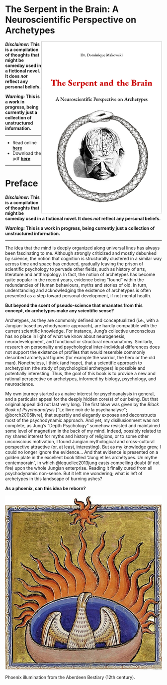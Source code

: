 
# The Serpent in the Brain: A Neuroscientific Perspective on Archetypes

<a href="https://dominiquemakowski.github.io/archetypes/">
<img src='img/cover_border.png' align="right" height="550" /> </a>

***Disclaimer:* This is a compilation of thoughts that might be someday
used in a fictional novel. It does *not* reflect any personal beliefs.**

***Warning:* This is a work in progress, being currently just a
collection of unstructured information.**

-----

  - Read online
    [**here**](https://dominiquemakowski.github.io/archetypes/)
  - Download the pdf
    [**here**](https://github.com/DominiqueMakowski/archetypes/raw/master/pdf/archetypes_makowski.pdf)

-----

# Preface

***Disclaimer:* This is a compilation of thoughts that might be someday
used in a fictional novel. It does *not* reflect any personal beliefs.**

***Warning:* This is a work in progress, being currently just a
collection of unstructured information.**

-----

The idea that the mind is deeply organized along universal lines has
always been fascinating to me. Although strongly criticized and mostly
debunked by science, the notion that cognition is structurally clustered
in a similar way across time and space has endured, gradually leaving
the prison of scientific psychology to pervade other fields, such as
history of arts, literature and anthropology. In fact, the notion of
archetypes has become quite popular in the recent years, evidence being
“found” within the redundancies of Human behaviours, myths and stories
of old. In turn, understanding and acknowledging the existence of
archetypes is often presented as a step toward personal development, if
not mental health.

**But beyond the scent of pseudo-science that emanates from this
concept, do archetypes make any scientific sense?**

Archetypes, as they are commonly defined and conceptualized (i.e., with
a Jungian-based psychodynamic approach), are hardly compatible with the
current scientific knowledge. For instance, Jung’s collective
unconscious has no place in light of what we know about neurogenesis,
neurodevelopment, and functional or structural neuroanatomy. Similarly,
research on personality and psychological inter-individual differences
does not support the existence of profiles that would resemble commonly
described archetypal figures (for example the warrior, the hero or the
old man). Nonetheless, I think (and hope), that a scientific approach to
archetypism (the study of psychological archetypes) is possible and
potentially interesting. Thus, the goal of this book is to provide a new
and rational perspective on archetypes, informed by biology, psychology,
and neuroscience.

My own journey started as a naive interest for psychoanalysis in
general, and a particular appeal for the deeply hidden core(s) of our
being. But that original appeal did not last very long. The first blow
was given by the *Black Book of Psychoanalysis* \["Le livre noir de la
psychanalyse"; @borch2005livre\], that superbly and elegantly exposes
and deconstructs most of the psychodynamic approach. And yet, my
disillusionment was not complete, as Jung’s “Depth Psychology” somehow
resisted and maintained some level of magnetism in the back of my mind.
Indeed, possibly related to my shared interest for myths and history of
religions, or to some other unconscious motivation, I found Jungian
mythological and cross-cultural perspective attractive (or, at least,
interesting). But as my knowledge grew, I could no longer ignore the
evidence… And that evidence is presented on a golden plate in the
excellent book titled “Jung et les archétypes. Un mythe contemporain”,
in which @lequellec2013jung casts compelling doubt (if not fire) upon
the whole Jungian enterprise. Reading it finally cured from all
psychodynamic non-sense. But it left me wondering; what is left of
archetypes in this landscape of burning ashes?

**As a phoenix, can this idea be reborn?**

<div class="figure">

<img src="img/phoenix_aberdeen_bestiary.jpg" alt="Phoenix illumination from the Aberdeen Bestiary (12th century)." width="543" />

<p class="caption">

Phoenix illumination from the Aberdeen Bestiary (12th century).

</p>

</div>
